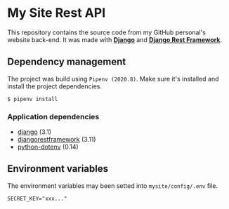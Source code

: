 # My Site Rest API

This repository contains the source code from my GitHub personal's website back-end. It was made with [**Django**](https://www.djangoproject.com/) and [**Django Rest Framework**](https://www.django-rest-framework.org).

## Dependency management

The project was build using `Pipenv (2020.8)`. Make sure it's installed and install the project dependencies.

```shell
$ pipenv install
```

### Application dependencies

- [django](https://pypi.org/project/Django/) (3.1)
- [djangorestframework](https://pypi.org/project/djangorestframework/) (3.11)
- [python-dotenv](https://pypi.org/project/python-dotenv/) (0.14)

## Environment variables

The environment variables may been setted into `mysite/config/.env` file.

```shell
SECRET_KEY="xxx..."
```